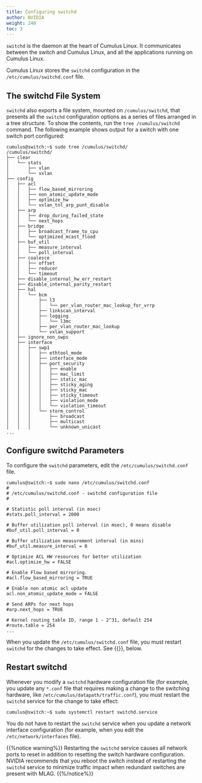 ```yaml
---
title: Configuring switchd
author: NVIDIA
weight: 240
toc: 3
---
```

`switchd` is the daemon at the heart of Cumulus Linux. It communicates between the switch and Cumulus Linux, and all the applications running on Cumulus Linux.

Cumulus Linux stores the `switchd` configuration in the `/etc/cumulus/switchd.conf` file.

## The switchd File System

`switchd` also exports a file system, mounted on `/cumulus/switchd`, that presents all the `switchd` configuration options as a series of files arranged in a tree structure. To show the contents, run the `tree /cumulus/switchd` command. The following example shows output for a switch with one switch port configured:

```
cumulus@switch:~$ sudo tree /cumulus/switchd/
/cumulus/switchd/
├── clear
│   └── stats
│       ├── vlan
│       └── vxlan
├── config
│   ├── acl
│   │   ├── flow_based_mirroring
│   │   ├── non_atomic_update_mode
│   │   ├── optimize_hw
│   │   └── vxlan_tnl_arp_punt_disable
│   ├── arp
│   │   ├── drop_during_failed_state
│   │   └── next_hops
│   ├── bridge
│   │   ├── broadcast_frame_to_cpu
│   │   └── optimized_mcast_flood
│   ├── buf_util
│   │   ├── measure_interval
│   │   └── poll_interval
│   ├── coalesce
│   │   ├── offset
│   │   ├── reducer
│   │   └── timeout
│   ├── disable_internal_hw_err_restart
│   ├── disable_internal_parity_restart
│   ├── hal
│   │   └── bcm
│   │       ├── l3
│   │       │   └── per_vlan_router_mac_lookup_for_vrrp
│   │       ├── linkscan_interval
│   │       ├── logging
│   │       │   └── l3mc
│   │       ├── per_vlan_router_mac_lookup
│   │       └── vxlan_support
│   ├── ignore_non_swps
│   ├── interface
│   │   ├── swp1
│   │   │   ├── ethtool_mode
│   │   │   ├── interface_mode
│   │   │   ├── port_security
│   │   │   │   ├── enable
│   │   │   │   ├── mac_limit
│   │   │   │   ├── static_mac
│   │   │   │   ├── sticky_aging
│   │   │   │   ├── sticky_mac
│   │   │   │   ├── sticky_timeout
│   │   │   │   ├── violation_mode
│   │   │   │   └── violation_timeout
│   │   │   └── storm_control
│   │   │       ├── broadcast
│   │   │       ├── multicast
│   │   │       └── unknown_unicast
...
```

## Configure switchd Parameters

To configure the `switchd` parameters, edit the `/etc/cumulus/switchd.conf` file.

```
cumulus@switch:~$ sudo nano /etc/cumulus/switchd.conf
#
# /etc/cumulus/switchd.conf - switchd configuration file
#

# Statistic poll interval (in msec)
#stats.poll_interval = 2000

# Buffer utilization poll interval (in msec), 0 means disable
#buf_util.poll_interval = 0

# Buffer utilization measurement interval (in mins)
#buf_util.measure_interval = 0

# Optimize ACL HW resources for better utilization
#acl.optimize_hw = FALSE

# Enable Flow based mirroring.
#acl.flow_based_mirroring = TRUE

# Enable non atomic acl update
acl.non_atomic_update_mode = FALSE

# Send ARPs for next hops
#arp.next_hops = TRUE

# Kernel routing table ID, range 1 - 2^31, default 254
#route.table = 254
...
```

When you update the `/etc/cumulus/switchd.conf` file, you must restart `switchd` for the changes to take effect. See {{<link url="#restart-switchd" text="Restart switchd">}}, below.

## Restart switchd

Whenever you modify a `switchd` hardware configuration file (for example, you update any `*.conf` file that requires making a change to the switching hardware, like `/etc/cumulus/datapath/traffic.conf`), you must restart the `switchd` service for the change to take effect:

```
cumulus@switch:~$ sudo systemctl restart switchd.service
```

You do not have to restart the `switchd` service when you update a network interface configuration (for example, when you edit the `/etc/network/interfaces` file).

{{%notice warning%}}
Restarting the `switchd` service causes all network ports to reset in addition to resetting the switch hardware configuration. NVIDIA recommends that you reboot the switch instead of restarting the `switchd` service to minimize traffic impact when redundant switches are present with MLAG.
{{%/notice%}}
